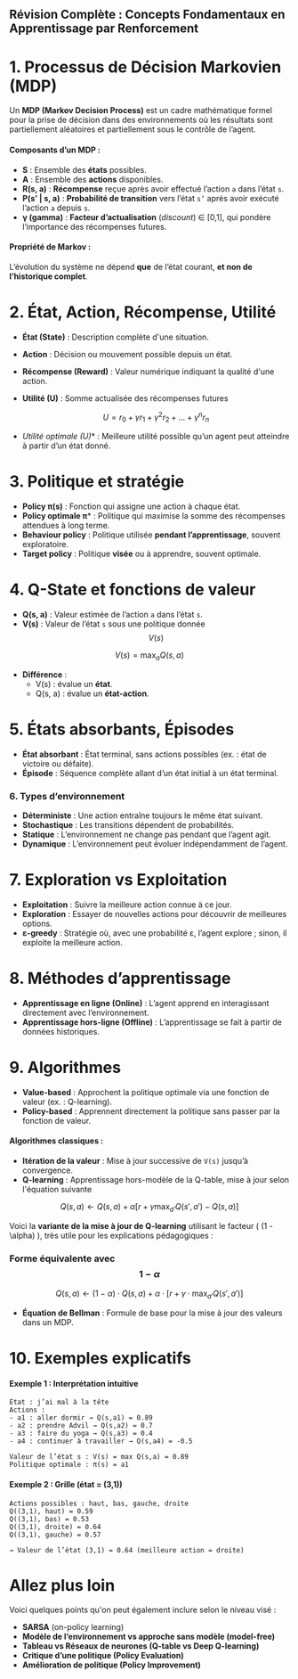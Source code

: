 ## **Révision Complète : Concepts Fondamentaux en Apprentissage par Renforcement**



# **1. Processus de Décision Markovien (MDP)**

Un **MDP (Markov Decision Process)** est un cadre mathématique formel pour la prise de décision dans des environnements où les résultats sont partiellement aléatoires et partiellement sous le contrôle de l’agent.

#### Composants d’un MDP :
- **S** : Ensemble des **états** possibles.
- **A** : Ensemble des **actions** disponibles.
- **R(s, a)** : **Récompense** reçue après avoir effectué l’action `a` dans l’état `s`.
- **P(s’ | s, a)** : **Probabilité de transition** vers l’état `s’` après avoir exécuté l’action `a` depuis `s`.
- **γ (gamma)** : **Facteur d’actualisation** (*discount*) ∈ [0,1], qui pondère l’importance des récompenses futures.

#### Propriété de Markov :
L’évolution du système ne dépend **que** de l’état courant, **et non de l’historique complet**.



# **2. État, Action, Récompense, Utilité**

- **État (State)** : Description complète d'une situation.
- **Action** : Décision ou mouvement possible depuis un état.
- **Récompense (Reward)** : Valeur numérique indiquant la qualité d'une action.
- **Utilité (U)** : Somme actualisée des récompenses futures
  
  $$ U = r_0 + \gamma r_1 + \gamma^2 r_2 + \dots + \gamma^n r_n $$
  
- **Utilité optimale (U*)** : Meilleure utilité possible qu’un agent peut atteindre à partir d’un état donné.



# **3. Politique et stratégie**

- **Policy π(s)** : Fonction qui assigne une action à chaque état.
- **Policy optimale π*** : Politique qui maximise la somme des récompenses attendues à long terme.
- **Behaviour policy** : Politique utilisée **pendant l’apprentissage**, souvent exploratoire.
- **Target policy** : Politique **visée** ou à apprendre, souvent optimale.



# **4. Q-State et fonctions de valeur**

- **Q(s, a)** : Valeur estimée de l’action `a` dans l’état `s`.  
- **V(s)** : Valeur de l’état `s` sous une politique donnée $$ V(s) $$
  
$$ V(s) = \max_a Q(s,a) $$

- **Différence** :
  - V(s) : évalue un **état**.
  - Q(s, a) : évalue un **état-action**.



# **5. États absorbants, Épisodes**

- **État absorbant** : État terminal, sans actions possibles (ex. : état de victoire ou défaite).
- **Épisode** : Séquence complète allant d’un état initial à un état terminal.


### **6. Types d’environnement**

- **Déterministe** : Une action entraîne toujours le même état suivant.
- **Stochastique** : Les transitions dépendent de probabilités.
- **Statique** : L’environnement ne change pas pendant que l’agent agit.
- **Dynamique** : L’environnement peut évoluer indépendamment de l’agent.



# **7. Exploration vs Exploitation**

- **Exploitation** : Suivre la meilleure action connue à ce jour.
- **Exploration** : Essayer de nouvelles actions pour découvrir de meilleures options.
- **ε-greedy** : Stratégie où, avec une probabilité ε, l’agent explore ; sinon, il exploite la meilleure action.



# **8. Méthodes d’apprentissage**

- **Apprentissage en ligne (Online)** : L’agent apprend en interagissant directement avec l’environnement.
- **Apprentissage hors-ligne (Offline)** : L’apprentissage se fait à partir de données historiques.



# **9. Algorithmes**

- **Value-based** : Approchent la politique optimale via une fonction de valeur (ex. : Q-learning).
- **Policy-based** : Apprennent directement la politique sans passer par la fonction de valeur.

#### Algorithmes classiques :
- **Itération de la valeur** : Mise à jour successive de `V(s)` jusqu’à convergence.
- **Q-learning** : Apprentissage hors-modèle de la Q-table, mise à jour selon  l'équation suivante
  
  
$$ Q(s,a) \leftarrow Q(s,a) + \alpha [r + \gamma \max_{a'} Q(s',a') - Q(s,a)] $$



Voici la **variante de la mise à jour de Q-learning** utilisant le facteur \( (1 - \alpha) \), très utile pour les explications pédagogiques :



### **Forme équivalente avec $$1 - \alpha$$** 

$$
Q(s,a) \leftarrow (1 - \alpha) \cdot Q(s,a) + \alpha \cdot \left[ r + \gamma \cdot \max_{a'} Q(s', a') \right]
$$




  
- **Équation de Bellman** : Formule de base pour la mise à jour des valeurs dans un MDP.



# **10. Exemples explicatifs**

#### Exemple 1 : Interprétation intuitive
```text
État : j’ai mal à la tête
Actions :
- a1 : aller dormir → Q(s,a1) = 0.89
- a2 : prendre Advil → Q(s,a2) = 0.7
- a3 : faire du yoga → Q(s,a3) = 0.4
- a4 : continuer à travailler → Q(s,a4) = -0.5

Valeur de l’état s : V(s) = max Q(s,a) = 0.89
Politique optimale : π(s) = a1
```

#### Exemple 2 : Grille (état = (3,1))
```text
Actions possibles : haut, bas, gauche, droite
Q((3,1), haut) = 0.59  
Q((3,1), bas) = 0.53  
Q((3,1), droite) = 0.64  
Q((3,1), gauche) = 0.57

→ Valeur de l’état (3,1) = 0.64 (meilleure action = droite)
```



# **Allez plus loin**

Voici quelques points qu'on peut également inclure selon le niveau visé :
- **SARSA** (on-policy learning)
- **Modèle de l’environnement vs approche sans modèle (model-free)**
- **Tableau vs Réseaux de neurones (Q-table vs Deep Q-learning)**
- **Critique d’une politique (Policy Evaluation)**
- **Amélioration de politique (Policy Improvement)**

